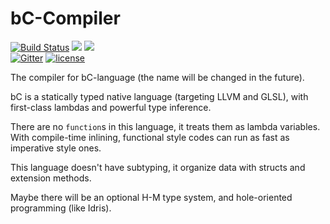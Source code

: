 # bC-Compiler

<!-- CI|Status
:---:|:---:
Travis CI|
-->

[![Build Status](https://travis-ci.org/bC-Programming-Language-StandardCouncil/bC-Compiler.svg?branch=master)](https://travis-ci.org/bC-Programming-Language-StandardCouncil/bC-Compiler)
[![](https://img.shields.io/badge/request-new%20features-ff68b4.svg)](https://github.com/bC-Programming-Language-StandardCouncil/bC-Compiler/blob/master/PROGRESS.md)
[![](https://img.shields.io/badge/backend-LLVM-ab51ba.svg)](http://llvm.org/)<br/>
[![Gitter](https://badges.gitter.im/bC-Programming-Language-StandardCouncil/bC-Compiler.svg)](https://gitter.im/bC-Programming-Language-StandardCouncil/bC-Compiler?utm_source=badge&utm_medium=badge&utm_campaign=pr-badge)
[![license](https://img.shields.io/github/license/bC-Programming-Language-StandardCouncil/bC-Compiler.svg)](https://github.com/bC-Programming-Language-StandardCouncil/bC-Compiler)

The compiler for bC-language (the name will be changed in the future).

bC is a statically typed native language (targeting LLVM and GLSL),
with first-class lambdas and powerful type inference.

There are no `function`s in this language, it treats them as lambda variables.
With compile-time inlining, functional style codes can run as fast as imperative style ones.

This language doesn't have subtyping,
it organize data with structs and extension methods.

Maybe there will be an optional H-M type system, and hole-oriented programming (like Idris).

